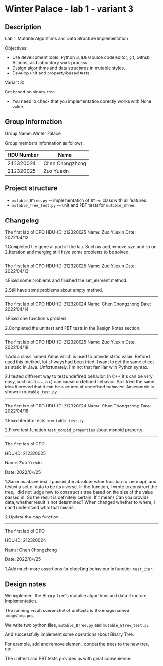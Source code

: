 # Winter Palace - lab 1 - variant 3

## Description

Lab 1: Mutable Algorithms and Data Structure Implementation

Objectives:

* Use development tools:
  Python 3, IDE/source code editor, git, Github Actions, and laboratory work process.
* Design algorithms and data structures in mutable styles.
* Develop unit and property-based tests.

Variant 3:

Set based on binary-tree

* You need to check that you implementation corectly works with None value.

## Group Information

Group Name: Winter Palace

Group members information as follows.

| HDU Number | Name            |
| ---------- | --------------- |
| 212320024  | Chen Chongzhong |
| 212320025  | Zuo Yuexin      |

## Project structure

- `mutable_BTree.py` -- implementation of `BTree` class with all features.
- `mutable_Tree_test.py` -- unit and PBT tests for `mutable_BTree`.

## Changelog

The first lab of CPO
HDU-ID: 212320025
Name: Zuo Yuexin
Date: 2022/04/12

1.Completed the general part of the lab. Such as add,remove,size and so on.
2.Iteration and merging still have some problems to be solved.

---

The first lab of CPO
HDU-ID: 212320025
Name: Zuo Yuexin
Date: 2022/04/13

1.Fixed some problems and finished the set_element method.

2.Still have some problems about empty method.

---

The first lab of CPO
HDU-ID: 212320024
Name: Chen Chongzhong
Date: 2022/04/14

1.Fixed one function's problem.

2.Completed the unittest and PBT tests in the Design Notes section.

---

The first lab of CPO
HDU-ID: 212320025
Name: Zuo Yuexin
Date: 2022/04/18

1.Add a class named Value which is used to provide static value.
Before I used this method, lot of ways had been tried.
I want to get the same effect as static in Java. Unfortunately.
I'm not that familiar with Python syntax.

2.I tested different way to test undefined behavior.
In C++ it's can be very easy, such as f(i++,i++) can cause undefined behavior.
So I tried the same idea.It proved that it can be a source of undefined behavior.
An example is shown in `mutable_test.py`.

---

The first lab of CPO
HDU-ID: 212320024
Name: Chen Chongzhong
Date: 2022/04/18

1.Fixed iterator tests in `mutable_test.py`.

2.Fixed test function `test_monoid_properties` about monoid property.

---

The first lab of CPO

HDU-ID: 212320025

Name: Zuo Yuexin

Date: 2022/04/25

1.Same as above test, I passed the absolute value function to the map() and
tested a set of data to be its inverse.
In the function, I wrote to construct the tree, I did not judge how
to construct a tree based on the size of the value passed in.
So the result is definitely certain. If it means Can you provide data, whether
result is not determined?
When changed whether to where, i can't understand what that means.

2.Update the map function.

---

The first lab of CPO

HDU-ID: 212320024

Name: Chen Chongzhong

Date: 2022/04/25

1.Add much more assertions for checking behaviour in function `test_iter`.

## Design notes

We implement the Binary Tree's mutable algorithms and data structure Implementation.

The running result screenshot of unittests is the image named `image/img.png`.

We write two python files, `mutable_BTree.py` and `mutable_BTree_test.py`.

And successfully implement some operations about Binary Tree.

For example, add and remove element, concat  the trees to the new tree, etc.

The unittest and PBT tests provides us with great convenience.

